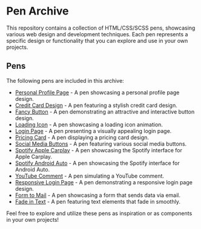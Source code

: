 # Pen Archive

This repository contains a collection of HTML/CSS/SCSS pens, showcasing various web design and development techniques. Each pen represents a specific design or functionality that you can explore and use in your own projects.

## Pens

The following pens are included in this archive:

- [Personal Profile Page](Pens/PersonalProfilePage/) - A pen showcasing a personal profile page design.
- [Credit Card Design](Pens/CreditCardDesign/index.html) - A pen featuring a stylish credit card design.
- [Fancy Button](Pens/FancyButton/index.html) - A pen demonstrating an attractive and interactive button design.
- [Loading Icon](Pens/LoadingIcon/index.html) - A pen showcasing a loading icon animation.
- [Login Page](Pens/LoginPage/index.html) - A pen presenting a visually appealing login page.
- [Pricing Card](Pens/PricingCard/index.html) - A pen displaying a pricing card design.
- [Social Media Buttons](Pens/SocialMediaButtons/index.html) - A pen featuring various social media buttons.
- [Spotify Apple Carplay](Pens/CarPlaySpotify/index.html) - A pen showcasing the Spotify interface for Apple Carplay.
- [Spotify Android Auto](Pens/AndroidAutoSpotify/index.html) - A pen showcasing the Spotify interface for Android Auto.
- [YouTube Comment](Pens/YouTubeComment/index.html) - A pen simulating a YouTube comment.
- [Responsive Login Page](Pens/ResponsiveLoginPage/index.html) - A pen demonstrating a responsive login page design.
- [Form to Mail](Pens/MailForm/index.html) - A pen showcasing a form that sends data via email.
- [Fade in Text](Pens/TextFadeIn/index.html) - A pen featuring text elements that fade in smoothly.

Feel free to explore and utilize these pens as inspiration or as components in your own projects!
